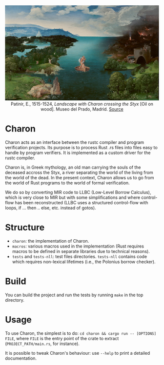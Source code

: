 <p><div style="text-align: center">
<img src="static/Charon.jpg"
     alt="Landscape with Charon crossing the Styx" title="Landscape with Charon crossing the Styx"
     style=""/>
<figcaption>
Patinir, E., 1515-1524, <i>Landscape with Charon crossing the Styx</i> [Oil on wood].
Museo del Prado, Madrid.
<a href="https://en.wikipedia.org/wiki/Landscape_with_Charon_Crossing_the_Styx">Source</a>
</figcaption>
</div></p>

# Charon
Charon acts as an interface between the rustc compiler and program verification projects. Its
purpose is to process Rust .rs files into files easy to handle by program verifiers.
It is implemented as a custom driver for the rustc compiler.

Charon is, in Greek mythology, an old man carrying the souls of the deceased accross the
Styx, a river separating the world of the living from the world of the dead. In the
present context, Charon allows us to go from the world of Rust programs to the world of
formal verification.

We do so by converting MIR code to LLBC (Low-Level Borrow Calculus), which is very
close to MIR but with some simplifications and where control-flow has been reconstructed
(LLBC uses a structured control-flow with loops, if ... then .. else, etc. instead
of gotos).

# Structure

- `charon`: the implementation of Charon.
- `macros`: various macros used in the implementation (Rust requires macros to
  be defined in separate libraries due to technical reasons).
- `tests` and `tests-nll`: test files directories. `tests-nll` contains
  code which requires non-lexical lifetimes (i.e., the Polonius borrow checker).

# Build

You can build the project and run the tests by running `make` in the top directory.

# Usage

To use Charon, the simplest is to do: `cd charon && cargo run -- [OPTIONS] FILE`,
where `FILE` is the entry point of the crate to extract (`PROJECT_PATH/main.rs`, for instance).

It is possible to tweak Charon's behaviour: use `--help` to print a detailed documentation.

